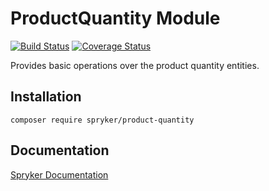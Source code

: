 # ProductQuantity Module
[![Build Status](https://travis-ci.org/spryker/product-quantity.svg)](https://travis-ci.org/spryker/product-quantity)
[![Coverage Status](https://coveralls.io/repos/github/spryker/product-quantity/badge.svg)](https://coveralls.io/github/spryker/product-quantity)

Provides basic operations over the product quantity entities.

## Installation

```
composer require spryker/product-quantity
```

## Documentation

[Spryker Documentation](https://academy.spryker.com/developing_with_spryker/module_guide/modules.html)
